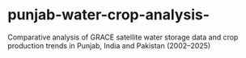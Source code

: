 # punjab-water-crop-analysis-
Comparative analysis of GRACE satellite water storage data and crop production trends in Punjab, India and Pakistan (2002–2025)

